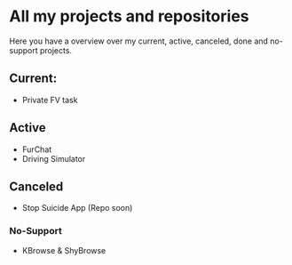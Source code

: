 # All my projects and repositories
Here you have a overview over my current, active, canceled, done and no-support projects.

## Current:
- Private FV task

## Active
- FurChat
- Driving Simulator

## Canceled
- Stop Suicide App (Repo soon)

### No-Support
- KBrowse & ShyBrowse
